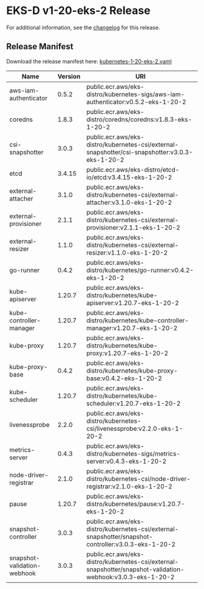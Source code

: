 # EKS-D v1-20-eks-2 Release

For additional information, see the [changelog](CHANGELOG-v1-20-eks-2.md) for this release.

## Release Manifest
Download the release manifest here: [kubernetes-1-20-eks-2.yaml](https://distro.eks.amazonaws.com/kubernetes-1-20/kubernetes-1-20-eks-2.yaml)

| Name | Version | URI |
|------|---------|-----|
| aws-iam-authenticator | 0.5.2 | public.ecr.aws/eks-distro/kubernetes-sigs/aws-iam-authenticator:v0.5.2-eks-1-20-2 |
| coredns | 1.8.3 | public.ecr.aws/eks-distro/coredns/coredns:v1.8.3-eks-1-20-2 |
| csi-snapshotter | 3.0.3 | public.ecr.aws/eks-distro/kubernetes-csi/external-snapshotter/csi-snapshotter:v3.0.3-eks-1-20-2 |
| etcd | 3.4.15 | public.ecr.aws/eks-distro/etcd-io/etcd:v3.4.15-eks-1-20-2 |
| external-attacher | 3.1.0 | public.ecr.aws/eks-distro/kubernetes-csi/external-attacher:v3.1.0-eks-1-20-2 |
| external-provisioner | 2.1.1 | public.ecr.aws/eks-distro/kubernetes-csi/external-provisioner:v2.1.1-eks-1-20-2 |
| external-resizer | 1.1.0 | public.ecr.aws/eks-distro/kubernetes-csi/external-resizer:v1.1.0-eks-1-20-2 |
| go-runner | 0.4.2 | public.ecr.aws/eks-distro/kubernetes/go-runner:v0.4.2-eks-1-20-2 |
| kube-apiserver | 1.20.7 | public.ecr.aws/eks-distro/kubernetes/kube-apiserver:v1.20.7-eks-1-20-2 |
| kube-controller-manager | 1.20.7 | public.ecr.aws/eks-distro/kubernetes/kube-controller-manager:v1.20.7-eks-1-20-2 |
| kube-proxy | 1.20.7 | public.ecr.aws/eks-distro/kubernetes/kube-proxy:v1.20.7-eks-1-20-2 |
| kube-proxy-base | 0.4.2 | public.ecr.aws/eks-distro/kubernetes/kube-proxy-base:v0.4.2-eks-1-20-2 |
| kube-scheduler | 1.20.7 | public.ecr.aws/eks-distro/kubernetes/kube-scheduler:v1.20.7-eks-1-20-2 |
| livenessprobe | 2.2.0 | public.ecr.aws/eks-distro/kubernetes-csi/livenessprobe:v2.2.0-eks-1-20-2 |
| metrics-server | 0.4.3 | public.ecr.aws/eks-distro/kubernetes-sigs/metrics-server:v0.4.3-eks-1-20-2 |
| node-driver-registrar | 2.1.0 | public.ecr.aws/eks-distro/kubernetes-csi/node-driver-registrar:v2.1.0-eks-1-20-2 |
| pause | 1.20.7 | public.ecr.aws/eks-distro/kubernetes/pause:v1.20.7-eks-1-20-2 |
| snapshot-controller | 3.0.3 | public.ecr.aws/eks-distro/kubernetes-csi/external-snapshotter/snapshot-controller:v3.0.3-eks-1-20-2 |
| snapshot-validation-webhook | 3.0.3 | public.ecr.aws/eks-distro/kubernetes-csi/external-snapshotter/snapshot-validation-webhook:v3.0.3-eks-1-20-2 |
